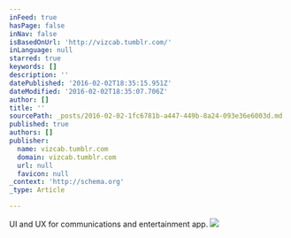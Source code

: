 ```yaml
---
inFeed: true
hasPage: false
inNav: false
isBasedOnUrl: 'http://vizcab.tumblr.com/'
inLanguage: null
starred: true
keywords: []
description: ''
datePublished: '2016-02-02T18:35:15.951Z'
dateModified: '2016-02-02T18:35:07.706Z'
author: []
title: ''
sourcePath: _posts/2016-02-02-1fc6781b-a447-449b-8a24-093e36e6003d.md
published: true
authors: []
publisher:
  name: vizcab.tumblr.com
  domain: vizcab.tumblr.com
  url: null
  favicon: null
_context: 'http://schema.org'
_type: Article

---
```

UI and UX for communications and entertainment app.
![](http://40.media.tumblr.com/0206c2303c092a1eefed0567a9456432/tumblr_o1ir3aRdqT1qz5f9uo1_r2_1280.png)
